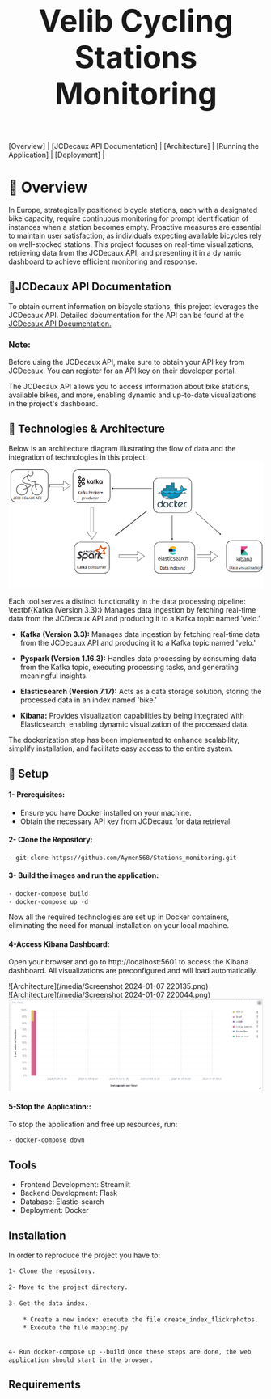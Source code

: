 # <p align="center" style="font-size: 60px;"><strong>Velib Cycling Stations Monitoring</strong> </p> 

[Overview] | [JCDecaux API Documentation] | [Architecture] | [Running the Application] | [Deployment] |




# 🔗 Overview

In Europe, strategically positioned bicycle stations, each with a designated bike capacity, require continuous monitoring for prompt identification of instances when a station becomes empty. Proactive measures are essential to maintain user satisfaction, as individuals expecting available bicycles rely on well-stocked stations. This project focuses on real-time visualizations, retrieving data from the JCDecaux API, and presenting it in a dynamic dashboard to achieve efficient monitoring and response.




## 🔗JCDecaux API Documentation
To obtain current information on bicycle stations, this project leverages the JCDecaux API. Detailed documentation for the API can be found at the [JCDecaux API Documentation.](https://developer.jcdecaux.com/#/home)

### Note:
Before using the JCDecaux API, make sure to obtain your API key from JCDecaux. You can register for an API key on their developer portal.

The JCDecaux API allows you to access information about bike stations, available bikes, and more, enabling dynamic and up-to-date visualizations in the project's dashboard.
## 🔗 Technologies & Architecture

Below is an architecture diagram illustrating the flow of data and the integration of technologies in this project:
![Architecture](/media/pipeline.png)

Each tool serves a distinct functionality in the data processing pipeline:
\textbf{Kafka (Version 3.3):} Manages data ingestion by fetching real-time data from the JCDecaux API and producing it to a Kafka topic named 'velo.'

- **Kafka (Version 3.3):** Manages data ingestion by fetching real-time data from the JCDecaux API and producing it to a Kafka topic named 'velo.'

- **Pyspark (Version 1.16.3):** Handles data processing by consuming data from the Kafka topic, executing processing tasks, and generating meaningful insights.

- **Elasticsearch (Version 7.17):** Acts as a data storage solution, storing the processed data in an index named 'bike.'

- **Kibana:** Provides visualization capabilities by being integrated with Elasticsearch, enabling dynamic visualization of the processed data.

The dockerization step has been implemented to enhance scalability, simplify installation, and facilitate easy access to the entire system.

## 🔗 Setup


#### 1-  Prerequisites:
- Ensure you have Docker installed on your machine.
- Obtain the necessary API key from JCDecaux for data retrieval.

#### 2-  Clone the Repository:

    - git clone https://github.com/Aymen568/Stations_monitoring.git

#### 3- Build the images and run the application:

    - docker-compose build
    - docker-compose up -d

Now all the required technologies are set up in Docker containers, eliminating the need for manual installation on your local machine.

#### 4-Access Kibana Dashboard:
Open your browser and go to http://localhost:5601 to access the Kibana dashboard.
All visualizations are preconfigured and will load automatically.
            
![Architecture](/media/Screenshot 2024-01-07 220135.png)          
![Architecture](/media/Screenshot 2024-01-07 220044.png)    
![Architecture](/media/courba1.png)  

#### 5-Stop the Application::

To stop the application and free up resources, run:

    - docker-compose down



## Tools

- Frontend Development: Streamlit
- Backend Development: Flask
- Database: Elastic-search
- Deployment: Docker



## Installation
In order to reproduce the project you have to:

    1- Clone the repository.

    2- Move to the project directory.

    3- Get the data index.

        * Create a new index: execute the file create_index_flickrphotos.
        * Execute the file mapping.py
            

    4- Run docker-compose up --build Once these steps are done, the web application should start in the browser.

## Requirements
